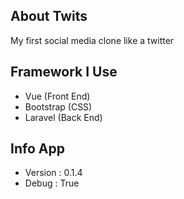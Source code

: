 ## About Twits

My first social media clone like a twitter

## Framework I Use

-   Vue (Front End)
-   Bootstrap (CSS)
-   Laravel (Back End)

## Info App

-   Version : 0.1.4
-   Debug : True
